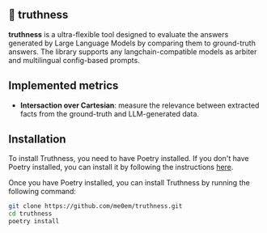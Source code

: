 🫧 truthness
---

**truthness** is a ultra-flexible tool designed to evaluate the answers generated by Large Language Models by comparing them to ground-truth answers. The library supports any langchain-compatible models as arbiter and multilingual config-based prompts.


## Implemented metrics

- **Intersaction over Cartesian**: measure the relevance between extracted facts from the ground-truth and LLM-generated data.


## Installation

To install Truthness, you need to have Poetry installed. If you don't have Poetry installed, you can install it by following the instructions [here](https://python-poetry.org/docs/#installation).

Once you have Poetry installed, you can install Truthness by running the following command:

```bash
git clone https://github.com/me0em/truthness.git
cd truthness
poetry install
```
